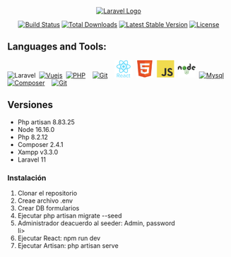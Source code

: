 <p align="center"><a href="https://laravel.com" target="_blank"><img src="https://raw.githubusercontent.com/laravel/art/master/logo-lockup/5%20SVG/2%20CMYK/1%20Full%20Color/laravel-logolockup-cmyk-red.svg" width="400" alt="Laravel Logo"></a></p>

<p align="center">
<a href=""><img src="https://github.com/laravel/framework/workflows/tests/badge.svg" alt="Build Status"></a>
<a href=""><img src="https://img.shields.io/packagist/dt/laravel/framework" alt="Total Downloads"></a>
<a href=""><img src="https://img.shields.io/packagist/v/laravel/framework" alt="Latest Stable Version"></a>
<a href=""><img src="https://img.shields.io/packagist/l/laravel/framework" alt="License"></a>
</p>

## Languages and Tools:

<div dir="auto" align="center>
    <a target="_blank" rel="noopener noreferrer nofollow" href="https://camo.githubusercontent.com/c12c95c4176d07da65f0f083d3a7f5b59773e1ed59c61914d16e2f695466e0bc/68747470733a2f2f63646e2e6a7364656c6976722e6e65742f67682f64657669636f6e732f64657669636f6e2f69636f6e732f6c61726176656c2f6c61726176656c2d706c61696e2e737667"><img src="https://camo.githubusercontent.com/c12c95c4176d07da65f0f083d3a7f5b59773e1ed59c61914d16e2f695466e0bc/68747470733a2f2f63646e2e6a7364656c6976722e6e65742f67682f64657669636f6e732f64657669636f6e2f69636f6e732f6c61726176656c2f6c61726176656c2d706c61696e2e737667" title="Laravel" alt="Laravel" width="40" height="40" data-canonical-src="https://cdn.jsdelivr.net/gh/devicons/devicon/icons/laravel/laravel-plain.svg" style="max-width: 100%;"></a>&nbsp;
  <a target="_blank" rel="noopener noreferrer nofollow" href="https://camo.githubusercontent.com/2e24bf255ce01f417e4a25cdac682d8d5e3341eb58283ddff6a11e12531fac19/68747470733a2f2f63646e2e6a7364656c6976722e6e65742f67682f64657669636f6e732f64657669636f6e2f69636f6e732f7675656a732f7675656a732d6f726967696e616c2e737667"><img src="https://camo.githubusercontent.com/2e24bf255ce01f417e4a25cdac682d8d5e3341eb58283ddff6a11e12531fac19/68747470733a2f2f63646e2e6a7364656c6976722e6e65742f67682f64657669636f6e732f64657669636f6e2f69636f6e732f7675656a732f7675656a732d6f726967696e616c2e737667" title="Vuejs" alt="Vuejs" width="40" height="40" data-canonical-src="https://cdn.jsdelivr.net/gh/devicons/devicon/icons/vuejs/vuejs-original.svg" style="max-width: 100%;"></a>&nbsp;
  <a target="_blank" rel="noopener noreferrer nofollow" href="https://camo.githubusercontent.com/688f61bcdee1f1ff99cff1a917828b9b2ddb8fc0b61b2c9971b5513ea8de4d0c/68747470733a2f2f63646e2e6a7364656c6976722e6e65742f67682f64657669636f6e732f64657669636f6e2f69636f6e732f7068702f7068702d6f726967696e616c2e737667"><img src="https://camo.githubusercontent.com/688f61bcdee1f1ff99cff1a917828b9b2ddb8fc0b61b2c9971b5513ea8de4d0c/68747470733a2f2f63646e2e6a7364656c6976722e6e65742f67682f64657669636f6e732f64657669636f6e2f69636f6e732f7068702f7068702d6f726967696e616c2e737667" title="PHP" alt="PHP" width="40" height="40" data-canonical-src="https://cdn.jsdelivr.net/gh/devicons/devicon/icons/php/php-original.svg" style="max-width: 100%;"></a>&nbsp;
    &nbsp;
  <a target="_blank" rel="noopener noreferrer nofollow" href="https://camo.githubusercontent.com/2c86425b5a9dbb75422b0d977a442726800f3c237435aef0dc9ccfd68ae6322d/68747470733a2f2f63646e2e6a7364656c6976722e6e65742f67682f64657669636f6e732f64657669636f6e2f69636f6e732f6769742f6769742d6f726967696e616c2d776f72646d61726b2e737667"><img src="https://camo.githubusercontent.com/2c86425b5a9dbb75422b0d977a442726800f3c237435aef0dc9ccfd68ae6322d/68747470733a2f2f63646e2e6a7364656c6976722e6e65742f67682f64657669636f6e732f64657669636f6e2f69636f6e732f6769742f6769742d6f726967696e616c2d776f72646d61726b2e737667" title="Git" alt="Git" width="40" height="40" data-canonical-src="https://cdn.jsdelivr.net/gh/devicons/devicon/icons/git/git-original-wordmark.svg" style="max-width: 100%;"></a>&nbsp;
  &nbsp;
  <a target="_blank" rel="noopener noreferrer" href="https://github.com/devicons/devicon/blob/master/icons/react/react-original-wordmark.svg"><img src="https://github.com/devicons/devicon/raw/master/icons/react/react-original-wordmark.svg" title="React" alt="React" width="40" height="40" style="max-width: 100%;"></a>&nbsp;
  <a target="_blank" rel="noopener noreferrer" href="https://github.com/devicons/devicon/blob/master/icons/html5/html5-original.svg"><img src="https://github.com/devicons/devicon/raw/master/icons/html5/html5-original.svg" title="HTML5" alt="HTML" width="40" height="40" style="max-width: 100%;"></a>&nbsp;
  <a target="_blank" rel="noopener noreferrer" href="https://github.com/devicons/devicon/blob/master/icons/javascript/javascript-original.svg"><img src="https://github.com/devicons/devicon/raw/master/icons/javascript/javascript-original.svg" title="JavaScript" alt="JavaScript" width="40" height="40" style="max-width: 100%;"></a>&nbsp;
  <a target="_blank" rel="noopener noreferrer" href="https://github.com/devicons/devicon/blob/master/icons/nodejs/nodejs-original-wordmark.svg"><img src="https://github.com/devicons/devicon/raw/master/icons/nodejs/nodejs-original-wordmark.svg" title="NodeJS" alt="NodeJS" width="40" height="40" style="max-width: 100%;"></a>&nbsp;
  <a target="_blank" rel="noopener noreferrer nofollow" href="https://camo.githubusercontent.com/e8a5f4b9b8dd4744587a8107387603fcee2dfae96a34f75a867641bcea088113/68747470733a2f2f63646e2e6a7364656c6976722e6e65742f67682f64657669636f6e732f64657669636f6e2f69636f6e732f6d7973716c2f6d7973716c2d6f726967696e616c2d776f72646d61726b2e737667"><img src="https://camo.githubusercontent.com/e8a5f4b9b8dd4744587a8107387603fcee2dfae96a34f75a867641bcea088113/68747470733a2f2f63646e2e6a7364656c6976722e6e65742f67682f64657669636f6e732f64657669636f6e2f69636f6e732f6d7973716c2f6d7973716c2d6f726967696e616c2d776f72646d61726b2e737667" title="Mysql" alt="Mysql" width="40" height="40" data-canonical-src="https://cdn.jsdelivr.net/gh/devicons/devicon/icons/mysql/mysql-original-wordmark.svg" style="max-width: 100%;"></a>&nbsp;
  <a target="_blank" rel="noopener noreferrer nofollow" href="https://camo.githubusercontent.com/3cd8f2ee26efca52e899325928422e496320ecade6b8ccb8d64326270440152a/68747470733a2f2f63646e2e6a7364656c6976722e6e65742f67682f64657669636f6e732f64657669636f6e2f69636f6e732f636f6d706f7365722f636f6d706f7365722d6f726967696e616c2e737667"><img src="https://camo.githubusercontent.com/3cd8f2ee26efca52e899325928422e496320ecade6b8ccb8d64326270440152a/68747470733a2f2f63646e2e6a7364656c6976722e6e65742f67682f64657669636f6e732f64657669636f6e2f69636f6e732f636f6d706f7365722f636f6d706f7365722d6f726967696e616c2e737667" title="Composer" alt="Composer" width="40" height="40" data-canonical-src="https://cdn.jsdelivr.net/gh/devicons/devicon/icons/composer/composer-original.svg" style="max-width: 100%;"></a>&nbsp;
  &nbsp;
  <a target="_blank" rel="noopener noreferrer nofollow" href="https://camo.githubusercontent.com/ceb1cf84ef4729e7a2f0414c57c47ac8563ed1c43fd10475a5d706f6b0f76896/68747470733a2f2f63646e2e6a7364656c6976722e6e65742f67682f64657669636f6e732f64657669636f6e2f69636f6e732f6e706d2f6e706d2d6f726967696e616c2d776f72646d61726b2e737667"><img src="https://camo.githubusercontent.com/ceb1cf84ef4729e7a2f0414c57c47ac8563ed1c43fd10475a5d706f6b0f76896/68747470733a2f2f63646e2e6a7364656c6976722e6e65742f67682f64657669636f6e732f64657669636f6e2f69636f6e732f6e706d2f6e706d2d6f726967696e616c2d776f72646d61726b2e737667" title="Git" alt="Git" width="40" height="40" data-canonical-src="https://cdn.jsdelivr.net/gh/devicons/devicon/icons/npm/npm-original-wordmark.svg" style="max-width: 100%;"></a>&nbsp;
</div>

## Versiones  
<ul>
    <li> Php artisan 8.83.25</li>
    <li> Node 16.16.0</li>
    <li> Php 8.2.12</li>
    <li> Composer 2.4.1</li>
    <li> Xampp v3.3.0</li>
    <li> Laravel 11</li>
</ul>


### Instalación

<ol>
    <li> Clonar el repositorio </li>
    <li> Creae archivo .env </li>
    <li> Crear DB formularios </li>
    <li> Ejecutar php artisan migrate --seed </li>
    <li> Administrador deacuerdo al seeder: Admin, password</li>li>
    <li> Ejecutar React: npm run dev </li>
    <li> Ejecutar Artisan: php artisan serve </li>
    
</ol>
